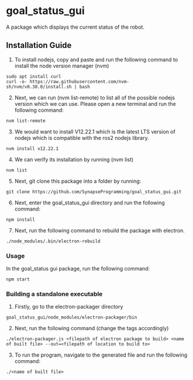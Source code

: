 # goal_status_gui
A package which displays the current status of the robot. 

## Installation Guide
1. To install nodejs, copy and paste and run the following command to install the node version manager (nvm) 

```
sudo apt install curl
curl -o- https://raw.githubusercontent.com/nvm-sh/nvm/v0.38.0/install.sh | bash
```
2. Next, we can run (nvm list-remote) to list all of the possible nodejs version which we can use. Please open a new terminal and run the following command:
```
nvm list-remote
```
3. We would want to install V12.22.1 which is the latest LTS version of nodejs 
which is compatible with the ros2 nodejs library.<br>
```
nvm install v12.22.1
```
4. We can verify its installation by running (nvm list)
```
nvm list
```

5. Next, git clone this package into a folder by running:
```
git clone https://github.com/SynapseProgramming/goal_status_gui.git
```
6. Next, enter the goal_status_gui directory and run the following command:
```
npm install
```
7. Next, run the following command to rebuild the package with electron.
```
./node_modules/.bin/electron-rebuild 
```
### Usage
In the goal_status gui package, run the following command:
```
npm start
```
### Building a standalone executable

1. Firstly, go to the electron-packager directory
```
goal_status_gui/node_modules/electron-packager/bin
```
2. Next, run the following command (change the tags accordingly)
```
./electron-packager.js <filepath of electron package to build> <name of built file> --out=<filepath of location to build to>
```
3. To run the program, navigate to the generated file and run the following command:
```
./<name of built file>
```
